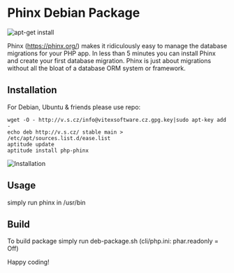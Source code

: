 Phinx Debian Package
====================

![apt-get install](https://raw.githubusercontent.com/Vitexus/phinx.deb/master/phinx-install-deb.png "apt-get install php-phinx")

Phinx (https://phinx.org/) makes it ridiculously easy to manage the database migrations for your PHP app. In less than 5 minutes you can install Phinx and create your first database migration. Phinx is just about migrations without all the bloat of a database ORM system or framework.


Installation
------------

For Debian, Ubuntu & friends please use repo:

    wget -O - http://v.s.cz/info@vitexsoftware.cz.gpg.key|sudo apt-key add -
    echo deb http://v.s.cz/ stable main > /etc/apt/sources.list.d/ease.list
    aptitude update
    aptitude install php-phinx

![Installation](https://raw.githubusercontent.com/Vitexus/phinx.deb/master/phinx-deb-install.png "Installation")


Usage
-----

simply run phinx in /usr/bin

Build
-----

To build package simply run deb-package.sh
(cli/php.ini:  phar.readonly = Off)



Happy coding!
